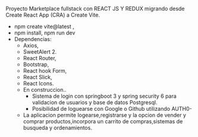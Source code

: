 Proyecto Marketplace fullstack con REACT JS Y REDUX migrando desde Create React App (CRA) a Create Vite.
- npm create vite@latest ,
- npm install, npm run dev
- Dependencias:
  - Axios,
  - SweetAlert 2.
  - React Router,
  - Bootstrap,
  - React hook Form,
  - React Slick,
  - React Icons.
  - En construccion..
    - Sistema de login con springboot 3 y spring security 6 para validacion de usuarios y base de datos Postgresql.
    - Posibilidad de loguearse con Google o Github utilizando AUTH0-
  - La aplicacion permite logearse,registrarse y la opcion de vender y comprar productos,incorpora un carrito de compras,sistemas de busqueda y ordenamientos.

